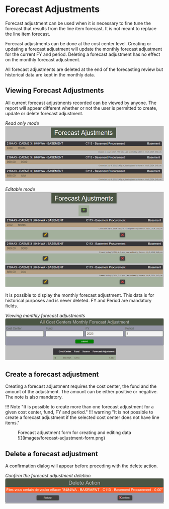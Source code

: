 # Forecast Adjustments
Forecast adjustment can be used when it is necessary to fine tune the forecast that results from the
line item forecast.  It is not meant to replace the line item forecast.

Forecast adjustments can be done at the cost center level.  Creating or updating a forecast adjustment
will update the monthly forecast adjustment for the current FY and period.  Deleting a forecast adjustment
has no effect on the monthly forecast adjustment.

All forecast adjustments are deleted at the end of the forecasting review but historical data are kept in
the monthly data.

## Viewing Forecast Adjustments

All current forecast adjustments recorded can be viewed by anyone.  The report will appear different whether
or not the user is permitted to create, update or delete forecast adjustment.

*Read only mode*
![](images/forecast-adjustment-view-read-only.png)

*Editable mode*
![](images/forecast-adjustment-view.png)

It is possible to display the monthly forecast adjustment.  This data is for historical purposes and is never
deleted. FY and Period are mandatory fields.

*Viewing monthly forecast adjustments*
![](images/forecast-adjustment-monthly.png)

## Create a forecast adjustment

Creating a forecast adjustment requires the cost center, the fund and the amount of the adjustment.
The amount can be either positive or negative.  The note is also mandatory.

!!! Note "It is possible to create more than one forecast adjustment for a given cost center, fund, FY and period."
!!! warning "It is not possible to create a forecast adjustment if the selected cost center does not have line items."

<figure markdown>
<figcaption>Forecast adjustment form for creating and editing data</figcaption>
![](images/forecast-adjustment-form.png)
</figure>

## Delete a forecast adjustment

A confirmation dialog will appear before proceding with the delete action.

*Confirm the forecast adjustment deletion*
![](images/forecast-adjustment-delete.png)
